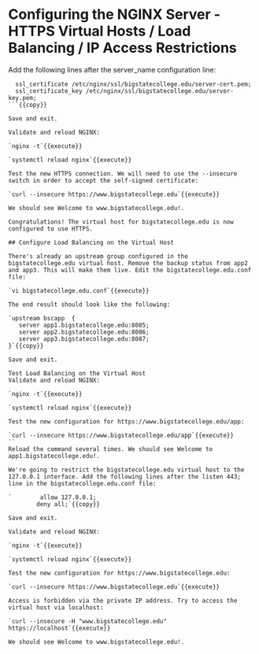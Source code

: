# Configuring the NGINX Server - HTTPS Virtual Hosts / Load Balancing / IP Access Restrictions

Add the following lines after the server_name configuration line:

```
  ssl_certificate /etc/nginx/ssl/bigstatecollege.edu/server-cert.pem;
  ssl_certificate_key /etc/nginx/ssl/bigstatecollege.edu/server-key.pem;
```{{copy}}

Save and exit.

Validate and reload NGINX:

`nginx -t`{{execute}}

`systemctl reload nginx`{{execute}}

Test the new HTTPS connection. We will need to use the --insecure switch in order to accept the self-signed certificate:

`curl --insecure https://www.bigstatecollege.edu`{{execute}}

We should see Welcome to www.bigstatecollege.edu!.

Congratulations! The virtual host for bigstatecollege.edu is now configured to use HTTPS.

## Configure Load Balancing on the Virtual Host

There's already an upstream group configured in the bigstatecollege.edu virtual host. Remove the backup status from app2 and app3. This will make them live. Edit the bigstatecollege.edu.conf file:

`vi bigstatecollege.edu.conf`{{execute}}

The end result should look like the following:

`upstream bscapp  {
   server app1.bigstatecollege.edu:8085;
   server app2.bigstatecollege.edu:8086;
   server app3.bigstatecollege.edu:8087;
}`{{copy}}

Save and exit.

Test Load Balancing on the Virtual Host
Validate and reload NGINX:

`nginx -t`{{execute}}

`systemctl reload nginx`{{execute}}

Test the new configuration for https://www.bigstatecollege.edu/app:

`curl --insecure https://www.bigstatecollege.edu/app`{{execute}}
``
Reload the command several times. We should see Welcome to app1.bigstatecollege.edu!.

We're going to restrict the bigstatecollege.edu virtual host to the 127.0.0.1 interface. Add the following lines after the listen 443; line in the bigstatecollege.edu.conf file:

`        allow 127.0.0.1;
        deny all;`{{copy}}

Save and exit.

Validate and reload NGINX:

`nginx -t`{{execute}}

`systemctl reload nginx`{{execute}}

Test the new configuration for https://www.bigstatecollege.edu:

`curl --insecure https://www.bigstatecollege.edu`{{execute}}

Access is forbidden via the private IP address. Try to access the virtual host via localhost:

`curl --insecure -H "www.bigstatecollege.edu" https://localhost`{{execute}}

We should see Welcome to www.bigstatecollege.edu!.
